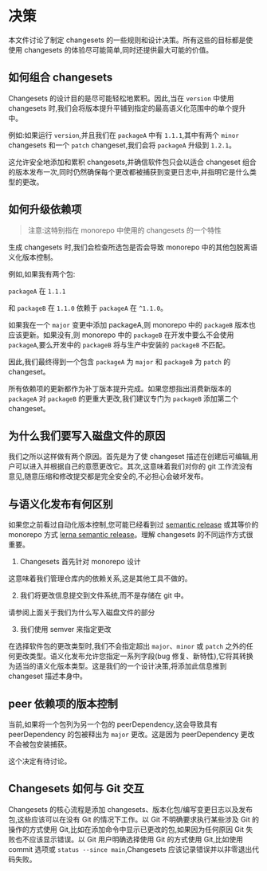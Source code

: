 # 决策

本文件讨论了制定 changesets 的一些规则和设计决策。所有这些的目标都是使使用 changesets 的体验尽可能简单,同时还提供最大可能的价值。

## 如何组合 changesets

Changesets 的设计目的是尽可能轻松地累积。因此,当在 `version` 中使用 changesets 时,我们会将版本提升平铺到指定的最高语义化范围中的单个提升中。

例如:如果运行 `version`,并且我们在 `packageA` 中有 `1.1.1`,其中有两个 `minor` changesets 和一个 `patch` changeset,我们会将 `packageA` 升级到 `1.2.1`。

这允许安全地添加和累积 changesets,并确信软件包只会以适合 changeset 组合的版本发布一次,同时仍然确保每个更改都被捕获到变更日志中,并指明它是什么类型的更改。

## 如何升级依赖项

> 注意:这特别指在 monorepo 中使用的 changesets 的一个特性

生成 changesets 时,我们会检查所选包是否会导致 monorepo 中的其他包脱离语义化版本控制。

例如,如果我有两个包:

`packageA` 在 `1.1.1`

和 `packageB` 在 `1.1.0` 依赖于 `packageA` 在 `^1.1.0`。

如果我在一个 `major` 变更中添加 packageA,则 monorepo 中的 `packageB` 版本也应该更新。如果没有,则 monorepo 中的 `packageB` 在开发中要么不会使用 `packageA`,要么开发中的 `packageB` 将与生产中安装的 `packageB` 不匹配。

因此,我们最终得到一个包含 `packageA` 为 `major` 和 `packageB` 为 `patch` 的 changeset。

所有依赖项的更新都作为补丁版本提升完成。如果您想指出消费新版本的 `packageA` 对 `packageB` 的更重大更改,我们建议专门为 `packageB` 添加第二个 changeset。

## 为什么我们要写入磁盘文件的原因

我们之所以这样做有两个原因。首先是为了使 changeset 描述在创建后可编辑,用户可以进入并根据自己的意愿更改它。其次,这意味着我们对你的 git 工作流没有意见,随意压缩和修改提交都是完全安全的,不必担心会破坏发布。

## 与语义化发布有何区别

如果您之前看过自动化版本控制,您可能已经看到过 [semantic release](https://github.com/semantic-release/semantic-release) 或其等价的 monorepo 方式 [lerna semantic release](https://github.com/atlassian/lerna-semantic-release)。理解 changesets 的不同运作方式很重要。

1. Changesets 首先针对 monorepo 设计

这意味着我们管理仓库内的依赖关系,这是其他工具不做的。

2. 我们将更改信息提交到文件系统,而不是存储在 git 中。

请参阅上面关于我们为什么写入磁盘文件的部分

3. 我们使用 semver 来指定更改

在选择软件包的更改类型时,我们不会指定超出 `major`、`minor` 或 `patch` 之外的任何更改类型。语义化发布允许您指定一系列字段(bug 修复、新特性),它将其转换为适当的语义化版本类型。这是我们的一个设计决策,将添加此信息推到 changeset 描述本身中。

## peer 依赖项的版本控制

当前,如果将一个包列为另一个包的 peerDependency,这会导致具有 peerDependency 的包被释出为 `major` 更改。这是因为 peerDependency 更改不会被包安装捕获。

这个决定有待讨论。

## Changesets 如何与 Git 交互

Changesets 的核心流程是添加 changesets、版本化包/编写变更日志以及发布包,这些应该可以在没有 Git 的情况下工作。以 Git 不明确要求执行某些涉及 Git 的操作的方式使用 Git,比如在添加命令中显示已更改的包,如果因为任何原因 Git 失败也不应该显示错误。以 Git 用户明确选择使用 Git 的方式使用 Git,比如使用 commit 选项或 `status --since main`,Changesets 应该记录错误并以非零退出代码失败。
